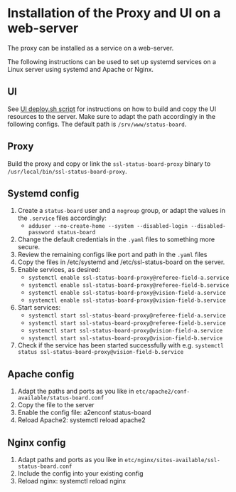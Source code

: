 # Installation of the Proxy and UI on a web-server

The proxy can be installed as a service on a web-server.

The following instructions can be used to set up systemd services on a Linux server using systemd and Apache or Nginx.

## UI
See [UI deploy.sh script](https://github.com/RoboCup-SSL/ssl-status-board-client/blob/master/deploy.sh) for
instructions on how to build and copy the UI resources to the server. Make sure to adapt the path accordingly in the 
following configs. The default path is `/srv/www/status-board`.

## Proxy
Build the proxy and copy or link the `ssl-status-board-proxy` binary to `/usr/local/bin/ssl-status-board-proxy`.

## Systemd config
1. Create a `status-board` user and a `nogroup` group, or adapt the values in the `.service` files accordingly:
   * `adduser --no-create-home --system --disabled-login --disabled-password status-board`
1. Change the default credentials in the `.yaml` files to something more secure.
1. Review the remaining configs like port and path in the `.yaml` files
1. Copy the files in /etc/systemd and /etc/ssl-status-board on the server.
1. Enable services, as desired: 
   * `systemctl enable ssl-status-board-proxy@referee-field-a.service`
   * `systemctl enable ssl-status-board-proxy@referee-field-b.service`
   * `systemctl enable ssl-status-board-proxy@vision-field-a.service`
   * `systemctl enable ssl-status-board-proxy@vision-field-b.service`
1. Start services:
   * `systemctl start ssl-status-board-proxy@referee-field-a.service`
   * `systemctl start ssl-status-board-proxy@referee-field-b.service`
   * `systemctl start ssl-status-board-proxy@vision-field-a.service`
   * `systemctl start ssl-status-board-proxy@vision-field-b.service`
1. Check if the service has been started successfully with e.g. `systemctl status ssl-status-board-proxy@vision-field-b.service`

## Apache config
1. Adapt the paths and ports as you like in `etc/apache2/conf-available/status-board.conf`
1. Copy the file to the server
1. Enable the config file: a2enconf status-board
1. Reload Apache2: systemctl reload apache2

## Nginx config
1. Adapt paths and ports as you like in `etc/nginx/sites-available/ssl-status-board.conf`
1. Include the config into your existing config
1. Reload nginx: systemctl reload nginx